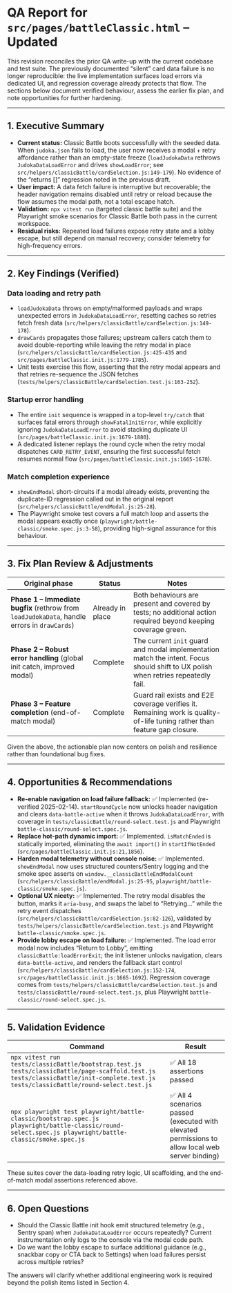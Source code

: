 # QA Report for `src/pages/battleClassic.html` – Updated

This revision reconciles the prior QA write-up with the current codebase and test suite. The previously documented “silent” card data failure is no longer reproducible: the live implementation surfaces load errors via dedicated UI, and regression coverage already protects that flow. The sections below document verified behaviour, assess the earlier fix plan, and note opportunities for further hardening.

---

## 1. Executive Summary

- **Current status:** Classic Battle boots successfully with the seeded data. When `judoka.json` fails to load, the user now receives a modal + retry affordance rather than an empty-state freeze (`loadJudokaData` rethrows `JudokaDataLoadError` and drives `showLoadError`; see `src/helpers/classicBattle/cardSelection.js:149-179`). No evidence of the “returns []” regression noted in the previous draft.
- **User impact:** A data fetch failure is interruptive but recoverable; the header navigation remains disabled until retry or reload because the flow assumes the modal path, not a total escape hatch.
- **Validation:** `npx vitest run` (targeted classic battle suite) and the Playwright smoke scenarios for Classic Battle both pass in the current workspace.
- **Residual risks:** Repeated load failures expose retry state and a lobby escape, but still depend on manual recovery; consider telemetry for high-frequency errors.

---

## 2. Key Findings (Verified)

### Data loading and retry path

- `loadJudokaData` throws on empty/malformed payloads and wraps unexpected errors in `JudokaDataLoadError`, resetting caches so retries fetch fresh data (`src/helpers/classicBattle/cardSelection.js:149-178`).
- `drawCards` propagates those failures; upstream callers catch them to avoid double-reporting while leaving the retry modal in place (`src/helpers/classicBattle/cardSelection.js:425-435` and `src/pages/battleClassic.init.js:1779-1785`).
- Unit tests exercise this flow, asserting that the retry modal appears and that retries re-sequence the JSON fetches (`tests/helpers/classicBattle/cardSelection.test.js:163-252`).

### Startup error handling

- The entire `init` sequence is wrapped in a top-level `try/catch` that surfaces fatal errors through `showFatalInitError`, while explicitly ignoring `JudokaDataLoadError` to avoid stacking duplicate UI (`src/pages/battleClassic.init.js:1679-1880`).
- A dedicated listener replays the round cycle when the retry modal dispatches `CARD_RETRY_EVENT`, ensuring the first successful fetch resumes normal flow (`src/pages/battleClassic.init.js:1665-1678`).

### Match completion experience

- `showEndModal` short-circuits if a modal already exists, preventing the duplicate-ID regression called out in the original report (`src/helpers/classicBattle/endModal.js:25-28`).
- The Playwright smoke test covers a full match loop and asserts the modal appears exactly once (`playwright/battle-classic/smoke.spec.js:3-58`), providing high-signal assurance for this behaviour.

---

## 3. Fix Plan Review & Adjustments

| Original phase                                                                               | Status           | Notes                                                                                                                             |
| -------------------------------------------------------------------------------------------- | ---------------- | --------------------------------------------------------------------------------------------------------------------------------- |
| **Phase 1 – Immediate bugfix** (rethrow from `loadJudokaData`, handle errors in `drawCards`) | Already in place | Both behaviours are present and covered by tests; no additional action required beyond keeping coverage green.                    |
| **Phase 2 – Robust error handling** (global init catch, improved modal)                      | Complete         | The current `init` guard and modal implementation match the intent. Focus should shift to UX polish when retries repeatedly fail. |
| **Phase 3 – Feature completion** (end-of-match modal)                                        | Complete         | Guard rail exists and E2E coverage verifies it. Remaining work is quality-of-life tuning rather than feature gap closure.         |

Given the above, the actionable plan now centers on polish and resilience rather than foundational bug fixes.

---

## 4. Opportunities & Recommendations

- **Re-enable navigation on load failure fallback:** ✅ Implemented (re-verified 2025-02-14). `startRoundCycle` now unlocks header navigation and clears `data-battle-active` when it throws `JudokaDataLoadError`, with coverage in `tests/classicBattle/round-select.test.js` and Playwright `battle-classic/round-select.spec.js`.
- **Replace hot-path dynamic import:** ✅ Implemented. `isMatchEnded` is statically imported, eliminating the `await import()` in `startIfNotEnded` (`src/pages/battleClassic.init.js:21,1856`).
- **Harden modal telemetry without console noise:** ✅ Implemented. `showEndModal` now uses structured counters/Sentry logging and the smoke spec asserts on `window.__classicBattleEndModalCount` (`src/helpers/classicBattle/endModal.js:25-95`, `playwright/battle-classic/smoke.spec.js`).
- **Optional UX nicety:** ✅ Implemented. The retry modal disables the button, marks it `aria-busy`, and swaps the label to “Retrying...” while the retry event dispatches (`src/helpers/classicBattle/cardSelection.js:82-126`), validated by `tests/helpers/classicBattle/cardSelection.test.js` and Playwright `battle-classic/smoke.spec.js`.
- **Provide lobby escape on load failure:** ✅ Implemented. The load error modal now includes “Return to Lobby”, emitting `classicBattle:loadErrorExit`; the init listener unlocks navigation, clears `data-battle-active`, and renders the fallback start control (`src/helpers/classicBattle/cardSelection.js:152-174`, `src/pages/battleClassic.init.js:1665-1692`). Regression coverage comes from `tests/helpers/classicBattle/cardSelection.test.js` and `tests/classicBattle/round-select.test.js`, plus Playwright `battle-classic/round-select.spec.js`.

---

## 5. Validation Evidence

| Command                                                                                                                                                                             | Result                                                                                           |
| ----------------------------------------------------------------------------------------------------------------------------------------------------------------------------------- | ------------------------------------------------------------------------------------------------ |
| `npx vitest run tests/classicBattle/bootstrap.test.js tests/classicBattle/page-scaffold.test.js tests/classicBattle/init-complete.test.js tests/classicBattle/round-select.test.js` | ✅ All 18 assertions passed                                                                      |
| `npx playwright test playwright/battle-classic/bootstrap.spec.js playwright/battle-classic/round-select.spec.js playwright/battle-classic/smoke.spec.js`                            | ✅ All 4 scenarios passed (executed with elevated permissions to allow local web server binding) |

These suites cover the data-loading retry logic, UI scaffolding, and the end-of-match modal assertions referenced above.

---

## 6. Open Questions

- Should the Classic Battle init hook emit structured telemetry (e.g., Sentry span) when `JudokaDataLoadError` occurs repeatedly? Current instrumentation only logs to the console via the modal code path.
- Do we want the lobby escape to surface additional guidance (e.g., snackbar copy or CTA back to Settings) when load failures persist across multiple retries?

The answers will clarify whether additional engineering work is required beyond the polish items listed in Section 4.
